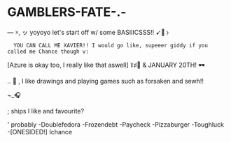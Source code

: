 # GAMBLERS-FATE-.-

— ☓, ッ yoyoyo let's start off w/ some BASIIICSSS!! ➹🎯 ⧽

      YOU CAN CALL ME XAVIER!! I would go like, supeeer giddy if you called me Chance though v: 
  [Azure is okay too, I really like that aswell] 
꒦♯🍰 & JANUARY 20TH! 🕶

.. 🎲
, I like drawings and playing games such as forsaken and sewh!! 

~_🎧

; ships I like and favourite? 


' probably -Doublefedora -Frozendebt -Paycheck -Pizzaburger -Toughluck -[ONESIDED!] Ichance
